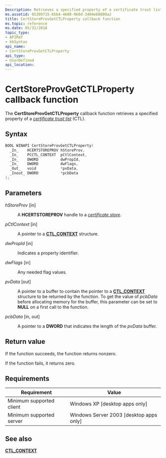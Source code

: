 ```yaml
---
Description: Retrieves a specified property of a certificate trust list (CTL).
ms.assetid: 65309715-65b4-4608-960d-3404e68800a2
title: CertStoreProvGetCTLProperty callback function
ms.topic: reference
ms.date: 05/31/2018
topic_type: 
- APIRef
- kbSyntax
api_name: 
- CertStoreProvGetCTLProperty
api_type: 
- UserDefined
api_location: 
---
```


# CertStoreProvGetCTLProperty callback function

The **CertStoreProvGetCTLProperty** callback function retrieves a specified property of a [*certificate trust list*](../secgloss/c-gly.md) (CTL).

## Syntax


```C++
BOOL WINAPI CertStoreProvGetCTLProperty(
  _In_    HCERTSTOREPROV hStoreProv,
  _In_    PCCTL_CONTEXT  pCtlContext,
  _In_    DWORD          dwPropId,
  _In_    DWORD          dwFlags,
  _Out_   void           *pvData,
  _Inout_ DWORD          *pcbData
);
```



## Parameters

<dl> <dt>

*hStoreProv* \[in\]
</dt> <dd>

A **HCERTSTOREPROV** handle to a [*certificate store*](../secgloss/c-gly.md).

</dd> <dt>

*pCtlContext* \[in\]
</dt> <dd>

A pointer to a [**CTL\_CONTEXT**](/windows/desktop/api/Wincrypt/ns-wincrypt-ctl_context) structure.

</dd> <dt>

*dwPropId* \[in\]
</dt> <dd>

Indicates a property identifier.

</dd> <dt>

*dwFlags* \[in\]
</dt> <dd>

Any needed flag values.

</dd> <dt>

*pvData* \[out\]
</dt> <dd>

A pointer to a buffer to contain the pointer to a [**CTL\_CONTEXT**](/windows/desktop/api/Wincrypt/ns-wincrypt-ctl_context) structure to be returned by the function. To get the value of *pcbData* before allocating memory for the buffer, this parameter can be set to **NULL** on a first call to the function.

</dd> <dt>

*pcbData* \[in, out\]
</dt> <dd>

A pointer to a **DWORD** that indicates the length of the *pvData* buffer.

</dd> </dl>

## Return value

If the function succeeds, the function returns nonzero.

If the function fails, it returns zero.

## Requirements



| Requirement | Value |
|-------------------------------------|------------------------------------------------------|
| Minimum supported client<br/> | Windows XP \[desktop apps only\]<br/>          |
| Minimum supported server<br/> | Windows Server 2003 \[desktop apps only\]<br/> |



## See also

<dl> <dt>

[**CTL\_CONTEXT**](/windows/desktop/api/Wincrypt/ns-wincrypt-ctl_context)
</dt> </dl>

 

 
